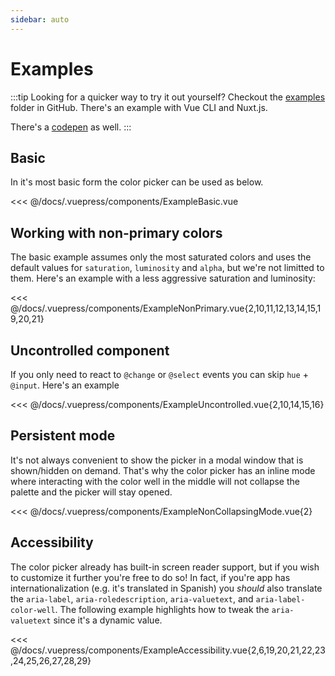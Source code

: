 ```yaml
---
sidebar: auto
---
```


# Examples

:::tip
Looking for a quicker way to try it out yourself? Checkout the [examples](https://github.com/radial-color-picker/vue-color-picker/tree/master/examples) folder in GitHub. There's an example with Vue CLI and Nuxt.js.

There's a [codepen](https://codepen.io/rkunev/pen/zjEmwV/) as well.
:::

## Basic

In it's most basic form the color picker can be used as below.

<example-basic />
<<< @/docs/.vuepress/components/ExampleBasic.vue

## Working with non-primary colors

The basic example assumes only the most saturated colors and uses the default values for `saturation`, `luminosity` and `alpha`, but we're not limitted to them. Here's an example with a less aggressive saturation and luminosity:

<example-non-primary />
<<< @/docs/.vuepress/components/ExampleNonPrimary.vue{2,10,11,12,13,14,15,19,20,21}

## Uncontrolled component

If you only need to react to `@change` or `@select` events you can skip `hue` + `@input`. Here's an example

<example-uncontrolled />
<<< @/docs/.vuepress/components/ExampleUncontrolled.vue{2,10,14,15,16}

## Persistent mode

It's not always convenient to show the picker in a modal window that is shown/hidden on demand. That's why the color picker has an inline mode where interacting with the color well in the middle will not collapse the palette and the picker will stay opened.

<example-non-collapsing-mode />
<<< @/docs/.vuepress/components/ExampleNonCollapsingMode.vue{2}

## Accessibility

The color picker already has built-in screen reader support, but if you wish to customize it further you're free to do so! In fact, if you're app has internationalization (e.g. it's translated in Spanish) you _should_ also translate the `aria-label`, `aria-roledescription`, `aria-valuetext`, and `aria-label-color-well`. The following example highlights how to tweak the `aria-valuetext` since it's a dynamic value.

<example-accessibility />
<<< @/docs/.vuepress/components/ExampleAccessibility.vue{2,6,19,20,21,22,23,24,25,26,27,28,29}

<style>
.rcp {
    margin: 32px auto;
}
</style>

